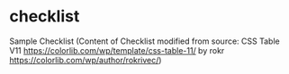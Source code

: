 # checklist
Sample Checklist (Content of Checklist modified from source: CSS Table V11 https://colorlib.com/wp/template/css-table-11/ by rokr https://colorlib.com/wp/author/rokrivec/)
